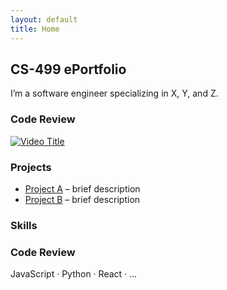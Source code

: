 ```yaml
---
layout: default
title: Home
---
```


## CS-499 ePortfolio

I’m a software engineer specializing in X, Y, and Z.
### Code Review

   [![Video Title](https://img.youtube.com/vi/YOUTUBE_VIDEO_ID_HERE/0.jpg)](https://www.youtube.com/watch?v=jqw2Qa-nx38)

### Projects


- [Project A](link) – brief description  
- [Project B](link) – brief description  

### Skills

### Code Review

JavaScript · Python · React · …
